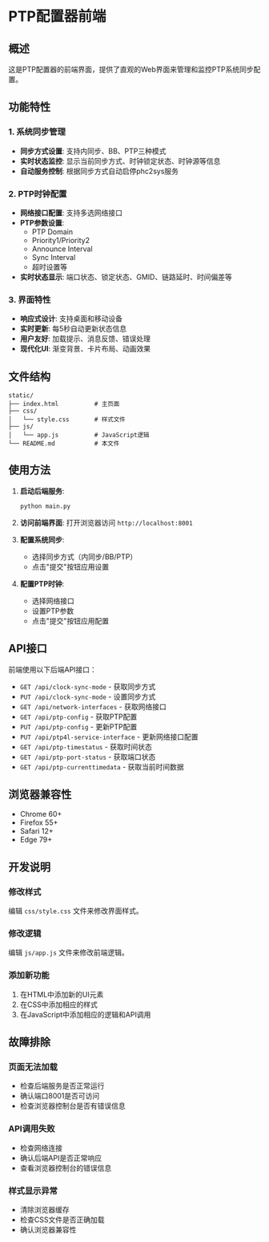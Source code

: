 # PTP配置器前端

## 概述

这是PTP配置器的前端界面，提供了直观的Web界面来管理和监控PTP系统同步配置。

## 功能特性

### 1. 系统同步管理
- **同步方式设置**: 支持内同步、BB、PTP三种模式
- **实时状态监控**: 显示当前同步方式、时钟锁定状态、时钟源等信息
- **自动服务控制**: 根据同步方式自动启停phc2sys服务

### 2. PTP时钟配置
- **网络接口配置**: 支持多选网络接口
- **PTP参数设置**: 
  - PTP Domain
  - Priority1/Priority2
  - Announce Interval
  - Sync Interval
  - 超时设置等
- **实时状态显示**: 端口状态、锁定状态、GMID、链路延时、时间偏差等

### 3. 界面特性
- **响应式设计**: 支持桌面和移动设备
- **实时更新**: 每5秒自动更新状态信息
- **用户友好**: 加载提示、消息反馈、错误处理
- **现代化UI**: 渐变背景、卡片布局、动画效果

## 文件结构

```
static/
├── index.html          # 主页面
├── css/
│   └── style.css       # 样式文件
├── js/
│   └── app.js          # JavaScript逻辑
└── README.md           # 本文件
```

## 使用方法

1. **启动后端服务**:
   ```bash
   python main.py
   ```

2. **访问前端界面**:
   打开浏览器访问 `http://localhost:8001`

3. **配置系统同步**:
   - 选择同步方式（内同步/BB/PTP）
   - 点击"提交"按钮应用设置

4. **配置PTP时钟**:
   - 选择网络接口
   - 设置PTP参数
   - 点击"提交"按钮应用配置

## API接口

前端使用以下后端API接口：

- `GET /api/clock-sync-mode` - 获取同步方式
- `PUT /api/clock-sync-mode` - 设置同步方式
- `GET /api/network-interfaces` - 获取网络接口
- `GET /api/ptp-config` - 获取PTP配置
- `PUT /api/ptp-config` - 更新PTP配置
- `PUT /api/ptp4l-service-interface` - 更新网络接口配置
- `GET /api/ptp-timestatus` - 获取时间状态
- `GET /api/ptp-port-status` - 获取端口状态
- `GET /api/ptp-currenttimedata` - 获取当前时间数据

## 浏览器兼容性

- Chrome 60+
- Firefox 55+
- Safari 12+
- Edge 79+

## 开发说明

### 修改样式
编辑 `css/style.css` 文件来修改界面样式。

### 修改逻辑
编辑 `js/app.js` 文件来修改前端逻辑。

### 添加新功能
1. 在HTML中添加新的UI元素
2. 在CSS中添加相应的样式
3. 在JavaScript中添加相应的逻辑和API调用

## 故障排除

### 页面无法加载
- 检查后端服务是否正常运行
- 确认端口8001是否可访问
- 检查浏览器控制台是否有错误信息

### API调用失败
- 检查网络连接
- 确认后端API是否正常响应
- 查看浏览器控制台的错误信息

### 样式显示异常
- 清除浏览器缓存
- 检查CSS文件是否正确加载
- 确认浏览器兼容性 